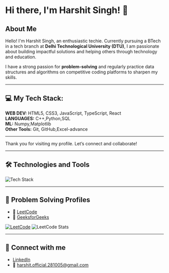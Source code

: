 # Hi there, I'm Harshit Singh! 👋

## About Me
Hello! I'm Harshit Singh, an enthusiastic techie. Currently pursuing a BTech in a tech branch at **Delhi Technological University (DTU)**, I am passionate about building impactful solutions and helping others through technology and education.

I have a strong passion for **problem-solving** and regularly practice data structures and algorithms on competitive coding platforms to sharpen my skills.

---

## 💻 My Tech Stack:

**WEB DEV:** HTML5, CSS3, JavaScript, TypeScript, React  
**LANGUAGES:** C++,Python,SQL  
**ML:** Numpy,Matplotlib  
**Other Tools:** Git, GitHub,Excel-advance

---

Thank you for visiting my profile. Let’s connect and collaborate!

---

## 🛠️ Technologies and Tools

![Tech Stack](https://skillicons.dev/icons?i=html,css,js,ts,react,mysql,git,github,py)


---

## 🚀 Problem Solving Profiles

- 🧠 [LeetCode](https://leetcode.com/harshitofficial)  
- 📘 [GeeksforGeeks](https://www.geeksforgeeks.org/user/harshitunpa/)


[![LeetCode](https://img.shields.io/badge/LeetCode-Harshit-orange?style=flat&logo=leetcode)](https://leetcode.com/u/harshitofficial/)
![LeetCode Stats](https://leetcard.jacoblin.cool/harshitofficial?theme=dark)




---

## 🔗 Connect with me

- [LinkedIn](https://www.linkedin.com/in/harshit-singh-7a209a282/)  
- 📧 harshit.official.281005@gmail.com  
